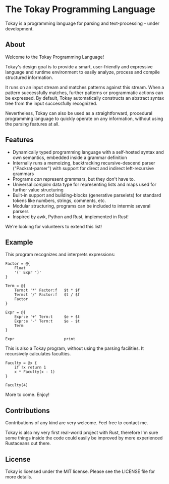 # The Tokay Programming Language

Tokay is a programming language for parsing and text-processing - under development.


## About

Welcome to the Tokay Programming Language!

Tokay's design goal is to provide a smart, user-friendly and expressive language and runtime environment to easily analyze, process and compile structured information.

It runs on an input stream and matches patterns against this stream. When a pattern successfully matches, further patterns or programmatic actions can be expressed. By default, Tokay automatically constructs an abstract syntax tree from the input successfully recognized.

Nevertheless, Tokay can also be used as a straightforward, procedural programming language to quickly operate on any information, without using the parsing features at all.


## Features

- Dynamically typed programming language with a self-hosted syntax and own semantics, embedded inside a grammar definition
- Internally runs a memoizing, backtracking recursive-descend parser ("Packrat-parser") with support for direct and indirect left-recursive grammars
- Programs _can_ represent grammars, but they don't have to.
- Universal _complex_ data type for representing lists and maps used for further value structuring
- Built-in support and building-blocks (generative parselets) for standard tokens like numbers, strings, comments, etc.
- Modular structuring, programs can be included to intermix several parsers
- Inspired by awk, Python and Rust, implemented in Rust!


We're looking for volunteers to extend this list!

## Example

This program recognizes and interprets expressions:

```tokay
Factor = @{
    Float
    '(' Expr ')'
}

Term = @{
    Term:t '*' Factor:f   $t * $f
    Term:t '/' Factor:f   $t / $f
    Factor
}

Expr = @{
    Expr:e '+' Term:t     $e + $t
    Expr:e '-' Term:t     $e - $t
    Term
}

Expr                      print
```

This is also a Tokay program, without using the parsing facilities. It  recursively calculates faculties.

```
Faculty = @x {
    if !x return 1
    x * Faculty(x - 1)
}

Faculty(4)
```

More to come. Enjoy!

## Contributions

Contributions of any kind are very welcome. Feel free to contact me.

Tokay is also my very first real-world project with Rust, therefore I'm sure some things inside the code could easily be improved by more experienced Rustaceans out there.


## License

Tokay is licensed under the MIT license.
Please see the LICENSE file for more details.
